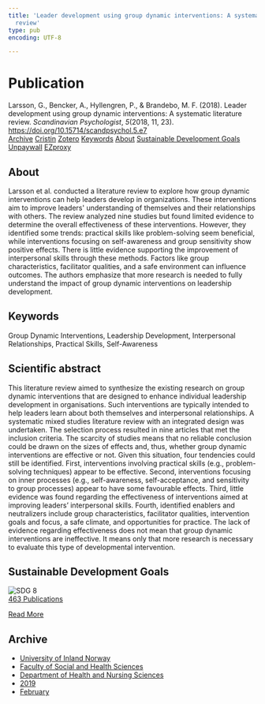 ```yaml
---
title: 'Leader development using group dynamic interventions: A systematic literature
  review'
type: pub
encoding: UTF-8

---
```

<h1>Publication</h1>
<article id="csl-bib-container-3GCNGFT5" class="csl-bib-container">
  <div class="csl-bib-body"> <div class="csl-entry">Larsson, G., Bencker, A., Hyllengren, P., &#38; Brandebo, M. F. (2018). Leader development using group dynamic interventions: A systematic literature review. <i>Scandinavian Psychologist</i>, <i>5</i>(2018, 11, 23). <a href="https://doi.org/10.15714/scandpsychol.5.e7">https://doi.org/10.15714/scandpsychol.5.e7</a></div> </div>
  <div class="csl-bib-buttons">
    <a href="#taxonomy-article-3GCNGFT5" alt="archive" class="csl-bib-button">Archive</a>
    <a href="https://app.cristin.no/results/show.jsf?id=1674433" alt="Cristin" class="csl-bib-button">Cristin</a>
    <a href="http://zotero.org/groups/5881554/items/3GCNGFT5" alt="Zotero" class="csl-bib-button">Zotero</a>
    <a href="#keywords-article-3GCNGFT5" alt="keywords" class="csl-bib-button">Keywords</a>
    <a href="#about-article-3GCNGFT5" alt="about_pub" class="csl-bib-button">About</a>
    <a href="#sdg-article-3GCNGFT5" alt="sdg" class="csl-bib-button">Sustainable Development Goals</a>
    <a href="https://brage.inn.no/inn-xmlui/bitstream/11250/2589512/2/Larsson_2018_Leader%2bdevelopment.pdf" alt="Unpaywall" class="csl-bib-button">Unpaywall</a>
    <a href="https://brage.inn.no/inn-xmlui/bitstream/11250/2589512/2/Larsson_2018_Leader%2bdevelopment.pdf" alt="EZproxy" class="csl-bib-button">EZproxy</a>
  </div>
  <div id="csl-bib-meta-container-3GCNGFT5"></div>
</article>
<div id="csl-bib-meta-3GCNGFT5" class="csl-bib-meta">
  <article id="about-article-3GCNGFT5" class="about_pub-article">
    <h1>About</h1>
    Larsson et al. conducted a literature review to explore how group dynamic interventions can help leaders develop in organizations. These interventions aim to improve leaders' understanding of themselves and their relationships with others. The review analyzed nine studies but found limited evidence to determine the overall effectiveness of these interventions. However, they identified some trends: practical skills like problem-solving seem beneficial, while interventions focusing on self-awareness and group sensitivity show positive effects. There is little evidence supporting the improvement of interpersonal skills through these methods. Factors like group characteristics, facilitator qualities, and a safe environment can influence outcomes. The authors emphasize that more research is needed to fully understand the impact of group dynamic interventions on leadership development.
  </article>
  <article id="keywords-article-3GCNGFT5" class="keywords-article">
    <h1>Keywords</h1>
    Group Dynamic Interventions, Leadership Development, Interpersonal Relationships, Practical Skills, Self-Awareness
  </article>
  <article id="abstract-article-3GCNGFT5" class="abstract-article">
    <h1>Scientific abstract</h1>
    This literature review aimed to synthesize the existing research on group dynamic interventions that are designed to enhance individual leadership development in organisations. Such interventions are typically intended to help leaders learn about both themselves and interpersonal relationships. A systematic mixed studies literature review with an integrated design was undertaken. The selection process resulted in nine articles that met the inclusion criteria. The scarcity of studies means that no reliable conclusion could be drawn on the sizes of effects and, thus, whether group dynamic interventions are effective or not. Given this situation, four tendencies could still be identified. First, interventions involving practical skills (e.g., problem-solving techniques) appear to be effective. Second, interventions focusing on inner processes (e.g., self-awareness, self-acceptance, and sensitivity to group processes) appear to have some favourable effects. Third, little evidence was found regarding the effectiveness of interventions aimed at improving leaders’ interpersonal skills. Fourth, identified enablers and neutralizers include group characteristics, facilitator qualities, intervention goals and focus, a safe climate, and opportunities for practice. The lack of evidence regarding effectiveness does not mean that group dynamic interventions are ineffective. It means only that more research is necessary to evaluate this type of developmental intervention.
  </article>
  <article id="sdg-article-3GCNGFT5" class="sdg-article">
    <h1>Sustainable Development Goals</h1>
    <div class="sdg-container"><div id="sdg8" class="sdg">
        <img src="{{< params subfolder >}}images/sdg/sdg08_en.png" class="image" alt="SDG 8">
        <div class="sdg-overlay">
          <a href="{{< params subfolder >}}en/archive/?sdg=8#archive" class="sdg-publication-count"><span>463</span> Publications</a>
          <p><a href="https://sdgs.un.org/goals/goal8" class="sdg-read-more">Read More</a></p>
        </div>
      </div></div>
  </article>
  <article id="taxonomy-article-3GCNGFT5" class="taxonomy-article">
    <h1>Archive</h1>
    <ul>
      <li><a href="{{< params subfolder >}}en/archive/?key=3DCRN523">University of Inland Norway</a></li>
      <li><a href="{{< params subfolder >}}en/archive/?key=IDKFS3MX">Faculty of Social and Health Sciences</a></li>
      <li><a href="{{< params subfolder >}}en/archive/?key=GTV4ECMZ">Department of Health and Nursing Sciences</a></li>
      <li><a href="{{< params subfolder >}}en/archive/?key=E7THIEEM">2019</a></li>
      <li><a href="{{< params subfolder >}}en/archive/?key=K9MPWJCB">February</a></li>
    </ul>
  </article>
</div>
